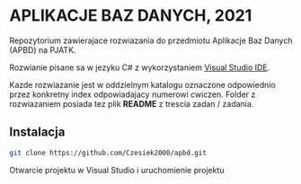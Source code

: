 # APLIKACJE BAZ DANYCH, 2021

Repozytorium zawierajace rozwiazania do przedmiotu Aplikacje Baz Danych (APBD) na PJATK. 

Rozwianie pisane sa w jezyku C# z wykorzystaniem [Visual Studio IDE](https://visualstudio.microsoft.com/pl/vs/).

Kazde rozwiazanie jest w oddzielnym katalogu oznaczone odpowiednio przez konkretny index odpowiadajacy numerowi cwiczen. Folder z rozwiazaniem posiada tez plik **README** z trescia zadan / zadania.


## Instalacja
```bash
git clone https://github.com/Czesiek2000/apbd.git
```

Otwarcie projektu w Visual Studio i uruchomienie projektu
